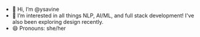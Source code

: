 - 👋 Hi, I’m @ysavine
- 🧠 I’m interested in all things NLP, AI/ML, and full stack development! I've also been exploring design recently.
- 😄 Pronouns: she/her
